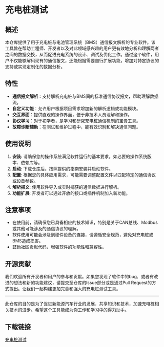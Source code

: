# 充电桩测试

## 概述

本仓库提供了用于充电桩与电池管理系统（BMS）通信报文解析的专业软件。该工具旨在帮助工程师、开发者以及对此领域感兴趣的用户更有效地分析和理解两者之间的数据交换，从而促进充电系统的设计、调试及优化工作。通过这个软件，用户不仅能够解码现有的通信报文，还能根据需要自行扩展功能，增加对特定协议的支持或实现定制化的数据分析。

## 特性

- **通信报文解析**：支持解析充电桩与BMS间的标准通信协议报文，帮助理解数据流。
- **自定义功能**：允许用户根据项目需求增加新的解析逻辑或功能模块。
- **交互界面**：提供直观的操作界面，便于非技术人员理解和操作。
- **协议学习**：对于初学者，是学习和研究充电桩通信机制的宝贵工具。
- **故障诊断辅助**：在测试和维护过程中，能有效识别和解决通信问题。

## 使用说明

1. **安装**: 请确保您的操作系统满足软件运行的基本要求，如必要的操作系统版本、依赖库等。
2. **启动**: 下载仓库后，按照提供的指南安装并启动软件。
3. **配置**: 根据您的具体应用需求，可能需要调整配置文件以匹配特定的通信协议或设备参数。
4. **解析报文**: 使用软件导入或实时捕获的通信数据进行解析。
5. **功能扩展**: 开发者可以通过开放的接口或插件机制加入新功能。

## 注意事项

- 在使用前，请确保您已具备相应的技术知识，特别是关于CAN总线、Modbus或其他可能涉及的通信协议的理解。
- 软件使用可能会涉及到硬件设备的连接，请遵循安全规范，避免对充电桩或BMS造成损害。
- 鼓励社区贡献代码，增强软件的功能性和兼容性。

## 开源贡献

我们欢迎所有开发者和用户的参与和贡献。如果您发现了软件中的bug，或者有改进的想法和新的功能建议，请提交至仓库的Issue部分或是通过Pull Request的方式提出。让我们一起构建更加完善和强大的充电桩测试工具。

---

此仓库的目的是为了促进新能源汽车行业的发展，共享知识和技术，加速充电桩相关技术的进步。希望这个工具能成为你工作和学习中的得力助手。

## 下载链接

[充电桩测试](https://pan.quark.cn/s/cef8c12414a1)